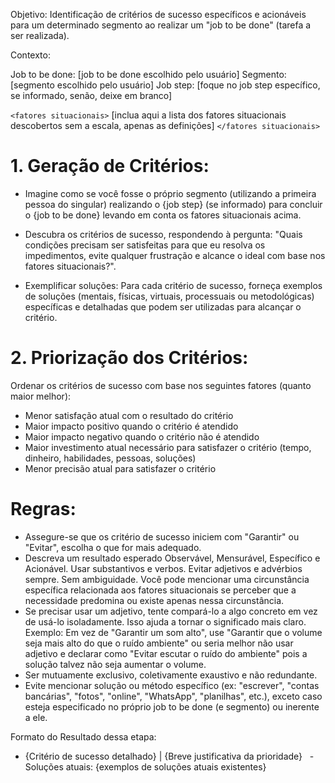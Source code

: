 Objetivo: Identificação de critérios de sucesso específicos e acionáveis para um determinado segmento ao realizar um "job to be done" (tarefa a ser realizada).

Contexto:

Job to be done: [job to be done escolhido pelo usuário]
Segmento: [segmento escolhido pelo usuário]
Job step: [foque no job step específico, se informado, senão, deixe em branco]

`<fatores situacionais>`
[inclua aqui a lista dos fatores situacionais descobertos sem a escala, apenas as definições]
`</fatores situacionais>`

# 1. Geração de Critérios:

- Imagine como se você fosse o próprio segmento (utilizando a primeira pessoa do singular) realizando o {job step} (se informado) para concluir o {job to be done} levando em conta os fatores situacionais acima.

- Descubra os critérios de sucesso, respondendo à pergunta: "Quais condições precisam ser satisfeitas para que eu resolva os impedimentos, evite qualquer frustração e alcance o ideal com base nos fatores situacionais?".

- Exemplificar soluções: Para cada critério de sucesso, forneça exemplos de soluções (mentais, físicas, virtuais, processuais ou metodológicas) específicas e detalhadas que podem ser utilizadas para alcançar o critério.

# 2. Priorização dos Critérios:

Ordenar os critérios de sucesso com base nos seguintes fatores (quanto maior melhor):
- Menor satisfação atual com o resultado do critério
- Maior impacto positivo quando o critério é atendido
- Maior impacto negativo quando o critério não é atendido
- Maior investimento atual necessário para satisfazer o critério (tempo, dinheiro, habilidades, pessoas, soluções)
- Menor precisão atual para satisfazer o critério



# Regras:

- Assegure-se que os critério de sucesso iniciem com "Garantir" ou "Evitar", escolha o que for mais adequado.
- Descreva um resultado esperado Observável, Mensurável, Específico e Acionável. Usar substantivos e verbos. Evitar adjetivos e advérbios sempre. Sem ambiguidade. Você pode mencionar uma circunstância específica relacionada aos fatores situacionais se perceber que a necessidade predomina ou existe apenas nessa circunstância.
- Se precisar usar um adjetivo, tente compará-lo a algo concreto em vez de usá-lo isoladamente. Isso ajuda a tornar o significado mais claro. Exemplo: Em vez de "Garantir um som alto", use "Garantir que o volume seja mais alto do que o ruído ambiente" ou seria melhor não usar adjetivo e declarar como "Evitar escutar o ruído do ambiente" pois a solução talvez não seja aumentar o volume.
- Ser mutuamente exclusivo, coletivamente exaustivo e não redundante.
- Evite mencionar solução ou método específico (ex: "escrever", "contas bancárias", "fotos", "online", "WhatsApp", "planilhas", etc.), exceto caso esteja especificado no próprio job to be done (e segmento) ou inerente a ele.
  
Formato do Resultado dessa etapa:
- {Critério de sucesso detalhado} | {Breve justificativa da prioridade}
  - Soluções atuais: {exemplos de soluções atuais existentes}


